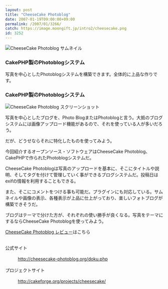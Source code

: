 ```yaml
---
layout: post
title: "CheeseCake Photoblog"
date: 2007-01-19T09:00:00+09:00
permalink: /2007/01/3266/
catch: https://image.moongift.jp/intro2/cheesecake.png
id: 3252
---
```

 ![CheeseCake Photoblog サムネイル](https://image.moongift.jp/intro2/cheesecake.t.png "CheeseCake Photoblog サムネイル")
  

### CakePHP製のPhotoblogシステム
  
写真を中心としたPhotoblogシステムを構築できます。全体的に上品な作りです。  
<!--more-->  

### CakePHP製のPhotoblogシステム
  

![CheeseCake Photoblog スクリーンショット](https://image.moongift.jp/intro2/cheesecake.png "CheeseCake Photoblog スクリーンショット")

  

写真を中心としたブログを、Photo BlogまたはPhotoblogと言う。大抵のブログシステムには画像アップロード機能があるので、それを使っている人が多いだろう。

  

だが、どうせならそれに特化したものを使ってみよう。

  

今回紹介するオープンソース・ソフトウェアはCheeseCake Photoblog、CakePHPで作られたPhotoblogシステムだ。

  

CheeseCake Photoblogは写真のアップロードを基本に、そこにタイトルや説明、そしてタグを付けて管理していく事ができるブログシステムだ。投稿日はexifの情報を利用することもできる。

  

また、そこにコメントをつける事も可能だ。プラグインにも対応している。サムネイルや画像の表示、各種表示が上品に仕上がっており、楽しいフォトブログが構築できそうだ。

  

ブログはテーマで分けた方が、それぞれの使い勝手が良くなる。写真をテーマにするならCheeseCake Photoblogを使ってみよう。

  

[CheeseCake Photoblog レビュー](http://oss.moongift.jp/review/i-3273.html)はこちら

  
<dl>
<br><dt>公式サイト</dt>
<br><dd><a href="http://cheesecake-photoblog.org/doku.php" target="_blank">http://cheesecake-photoblog.org/doku.php</a></dd>
<br><dt>プロジェクトサイト</dt>
<br><dd><a href="http://cakeforge.org/projects/cheesecake/" target="_blank">http://cakeforge.org/projects/cheesecake/</a></dd>
<br>
</dl>